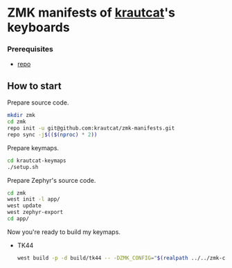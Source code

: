 # ZMK manifests of [krautcat](https://github.com/krautcat)'s keyboards

### Prerequisites

 * [repo](https://gerrit.googlesource.com/git-repo)

## How to start

Prepare source code.

```bash
mkdir zmk
cd zmk
repo init -u git@github.com:krautcat/zmk-manifests.git
repo sync -j$(($(nproc) * 2))
```

Prepare keymaps.

```bash
cd krautcat-keymaps
./setup.sh
```

Prepare Zephyr's source code.

```bash
cd zmk
west init -l app/
west update
west zephyr-export
cd app/
```


Now you're ready to build my keymaps.

 - TK44
    
   ```bash
   west build -p -d build/tk44 -- -DZMK_CONFIG="$(realpath ../../zmk-config/ladniy_customs/tk44)"
   ```

